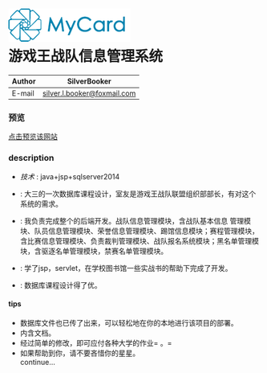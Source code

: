 ![](/logo.png)
<br/>
游戏王战队信息管理系统
====

|Author|SilverBooker|
|---|---
|E-mail|silver.l.booker@foxmail.com|

### 预览
[点击预览该网站](https://ygocore.cn/YGO)
### description
- _技术_ : java+jsp+sqlserver2014

-  : 大三的一次数据库课程设计，室友是游戏王战队联盟组织部部长，有对这个系统的需求。

-  : 我负责完成整个的后端开发。战队信息管理模块，含战队基本信息	管理模块、队员信息管理模块、荣誉信息管理模块、踢馆信息模块；赛程管理模块，含比赛信息管理模块、负责裁判管理模块、战队报名系统模块；黑名单管理模块，含驱逐名单管理模块，禁赛名单管理模块。

-  : 学了jsp，servlet，在学校图书馆一些实战书的帮助下完成了开发。

-  : 数据库课程设计得了优。

#### tips
* 数据库文件也已传了出来，可以轻松地在你的本地进行该项目的部署。
* 内含文档。
* 经过简单的修改，即可应付各种大学的作业= 。= 
* 如果帮助到你，请不要吝惜你的星星。
<br/>continue...
